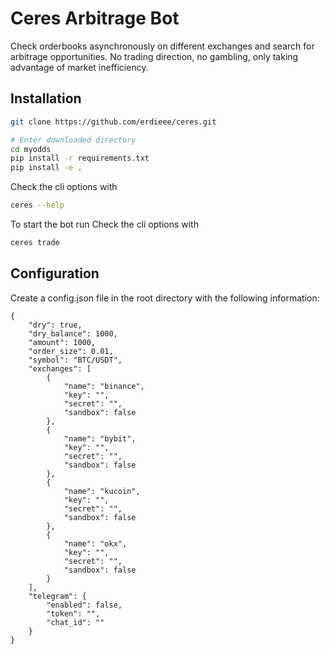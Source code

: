 # Ceres Arbitrage Bot

Check orderbooks asynchronously on different exchanges and search for arbitrage opportunities. No trading direction, no gambling, only taking advantage of market inefficiency.

## Installation

```bash
git clone https://github.com/erdieee/ceres.git

# Enter downloaded directory
cd myodds
pip install -r requirements.txt
pip install -e .
```

Check the cli options with 
```bash
ceres --help
```

To start the bot run
Check the cli options with 
```bash
ceres trade
```

## Configuration

Create a config.json file in the root directory with the following information:

```
{
    "dry": true,
    "dry_balance": 1000,
    "amount": 1000,
    "order_size": 0.01,
    "symbol": "BTC/USDT",
    "exchanges": [
        {
            "name": "binance",
            "key": "",
            "secret": "",
            "sandbox": false
        },
        {
            "name": "bybit",
            "key": "",
            "secret": "",
            "sandbox": false
        },
        {
            "name": "kucoin",
            "key": "",
            "secret": "",
            "sandbox": false
        },
        {
            "name": "okx",
            "key": "",
            "secret": "",
            "sandbox": false
        }
    ],
    "telegram": {
        "enabled": false,
        "token": "",
        "chat_id": ""
    }
}
```